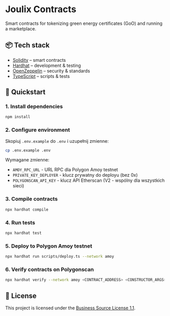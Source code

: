 # Joulix Contracts

Smart contracts for tokenizing green energy certificates (GoO) and running a marketplace.

## 📦 Tech stack

- [Solidity](https://soliditylang.org/) – smart contracts
- [Hardhat](https://hardhat.org/) – development & testing
- [OpenZeppelin](https://openzeppelin.com/contracts/) – security & standards
- [TypeScript](https://www.typescriptlang.org/) – scripts & tests

## 🚀 Quickstart

### 1. Install dependencies

```bash
npm install
```

### 2. Configure environment

Skopiuj `.env.example` do `.env` i uzupełnij zmienne:

```bash
cp .env.example .env
```

Wymagane zmienne:

- `AMOY_RPC_URL` - URL RPC dla Polygon Amoy testnet
- `PRIVATE_KEY_DEPLOYER` - klucz prywatny do deployu (bez 0x)
- `POLYGONSCAN_API_KEY` - klucz API Etherscan (V2 - wspólny dla wszystkich sieci)

### 3. Compile contracts

```bash
npx hardhat compile
```

### 4. Run tests

```bash
npx hardhat test
```

### 5. Deploy to Polygon Amoy testnet

```bash
npx hardhat run scripts/deploy.ts --network amoy
```

### 6. Verify contracts on Polygonscan

```bash
npx hardhat verify --network amoy <CONTRACT_ADDRESS> <CONSTRUCTOR_ARGS>
```

## 📝 License

This project is licensed under the [Business Source License 1.1](LICENSE).
